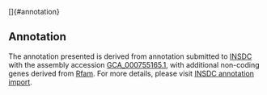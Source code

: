 []{#annotation}

Annotation
----------

The annotation presented is derived from annotation submitted to
[INSDC](http://www.insdc.org) with the assembly accession
[GCA\_000755165.1](http://www.ebi.ac.uk/ena/data/view/GCA_000755165.1),
with additional non-coding genes derived from
[Rfam](http://rfam.xfam.org/). For more details, please visit [INSDC
annotation
import](http://ensemblgenomes.org/info/data/insdc_annotation).
